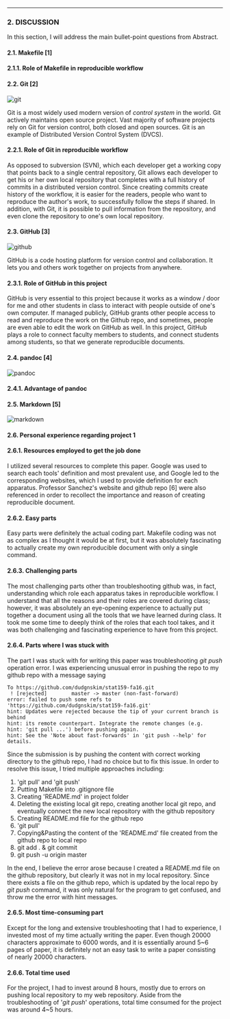 - - -

### **2. DISCUSSION**

In this section, I will address the main bullet-point questions from Abstract.

#### **2.1. Makefile** [1]



#### **2.1.1. Role of Makefile in reproducible workflow**


#### **2.2. Git** [2]
![git](../images/git-logo.png)

Git is a most widely used modern version of _control system_ in the world. Git actively maintains open source project. Vast majority of software projects rely on Git for version control, both closed and open sources. Git is an example of Distributed Version Control System (DVCS).

#### **2.2.1. Role of Git in reproducible workflow**

As opposed to subversion (SVN), which each developer get a working copy that points back to a single central repository, Git allows each developer to get his or her own local repository that completes with a full history of commits in a distributed version control. Since creating commits create history of the workflow, it is easier for the readers, people who want to reproduce the author's work, to successfully follow the steps if shared. In addition, with Git, it is possible to pull information from the repository, and even clone the repository to one's own local repository.

#### **2.3. GitHub** [3]
![github](../images/github-logo.png)

GitHub is a code hosting platform for version control and collaboration. It lets you and others work together on projects from anywhere.

#### **2.3.1. Role of GitHub in this project**

GitHub is very essential to this project because it works as a window / door for me and other students in class to interact with people outside of one's own computer. If managed publicly, GitHub grants other people access to read and reproduce the work on the Github repo, and sometimes, people are even able to edit the work on GitHub as well. In this project, GitHub plays a role to connect faculty members to students, and connect students among students, so that we generate reproducible documents.

#### **2.4. pandoc** [4]
![pandoc](../images/pandoc-logo.png)



#### **2.4.1. Advantage of pandoc**


#### **2.5. Markdown** [5]
![markdown](../images/markdown-logo.png)



#### **2.6. Personal experience regarding project 1**


#### **2.6.1. Resources employed to get the job done**

I utilized several resources to complete this paper. Google was used to search each tools' definition and most prevalent use, and Google led to the corresponding websites, which I used to provide definition for each apparatus. Professor Sanchez's website and github repo [6] were also referenced in order to recollect the importance and reason of creating reproducible document.

#### **2.6.2. Easy parts**

Easy parts were definitely the actual coding part. Makefile coding was not as complex as I thought it would be at first, but it was absolutely fascinating to actually create my own reproducible document with only a single command.

#### **2.6.3. Challenging parts**

The most challenging parts other than troubleshooting github was, in fact, understanding which role each apparatus takes in reproducible workflow. I understand that all the reasons and their roles are covered during class; however, it was absolutely an eye-opening experience to actually put together a document using all the tools that we have learned during class. It took me some time to deeply think of the roles that each tool takes, and it was both challenging and fascinating experience to have from this project.

#### **2.6.4. Parts where I was stuck with**

The part I was stuck with for writing this paper was troubleshooting _git push_ operation error. I was experiencing unusual error in pushing the repo to my github repo with a message saying

	To https://github.com/dudgnskim/stat159-fa16.git
	 ! [rejected]        master -> master (non-fast-forward)
	error: failed to push some refs to 'https://github.com/dudgnskim/stat159-fa16.git'
	hint: Updates were rejected because the tip of your current branch is behind
	hint: its remote counterpart. Integrate the remote changes (e.g.
	hint: 'git pull ...') before pushing again.
	hint: See the 'Note about fast-forwards' in 'git push --help' for details.

Since the submission is by pushing the content with correct working directory to the github repo, I had no choice but to fix this issue. In order to resolve this issue, I tried multiple approaches including:

1. 'git pull' and 'git push'
2. Putting Makefile into .gitignore file
3. Creating 'README.md' in project folder
4. Deleting the existing local git repo, creating another local git repo, and eventually connect the new local repository with the github repository
5. Creating README.md file for the github repo
6. 'git pull'
7. Copying&Pasting the content of the 'README.md' file created from the github repo to local repo
8. git add . & git commit
9. git push -u origin master

In the end, I believe the error arose because I created a README.md file on the github repository, but clearly it was not in my local repository. Since there exists a file on the github repo, which is updated by the local repo by _git push_ command, it was only natural for the program to get confused, and throw me the error with hint messages.
 

#### **2.6.5. Most time-consuming part**

Except for the long and extensive troubleshooting that I had to experience, I invested most of my time actually writing the paper. Even though 20000 characters approximate to 6000 words, and it is essentially around 5~6 pages of paper, it is definitely not an easy task to write a paper consisting of nearly 20000 characters.

#### **2.6.6. Total time used**

For the project, I had to invest around 8 hours, mostly due to errors on pushing local repository to my web repository. Aside from the troubleshooting of '_git push_' operations, total time consumed for the project was around 4~5 hours.


